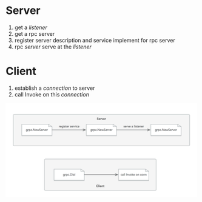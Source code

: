 # Server

1. get a *listener*
2. get a rpc server
3. register server description and service implement for rpc server
4. rpc *server* serve at the *listener*

# Client

1. establish a *connection* to server
2. call Invoke on this *connection*

![](./grpc-example.png)
